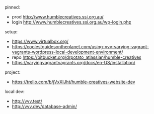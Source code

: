 
pinned:
- prod http://www.humblecreatives.ssi.org.au/
- login http://www.humblecreatives.ssi.org.au/wp-login.php

setup:
- https://www.virtualbox.org/
- https://coolestguidesontheplanet.com/using-vvv-varying-vagrant-vagrants-wordpress-local-development-environment/
- repo https://bitbucket.org/drpotato_atlassian/humble-creatives
- https://varyingvagrantvagrants.org/docs/en-US/installation/

project:
- https://trello.com/b/jVxXIJht/humble-creatives-website-dev

local dev:
- http://vvv.test/
- http://vvv.dev/database-admin/
